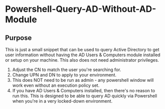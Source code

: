 # Powershell-Query-AD-Without-AD-Module

## Purpose
This is just a small snippet that can be used to query Active Directory to get user information without having the AD Users & Computers module installed or setup on your machine. This also does not need administrator privileges.


1) Adjust the CN to match the user you're searching for.
2) Change UPN and DN to apply to your environment.
3) This does NOT need to be run as admin - any powershell window will work even without an execution policy set.
4) If you have AD Users & Computers installed, then there's no reason to run this. This is designed to be able to query AD quickly via Powershell when you're in a very locked-down environment.
